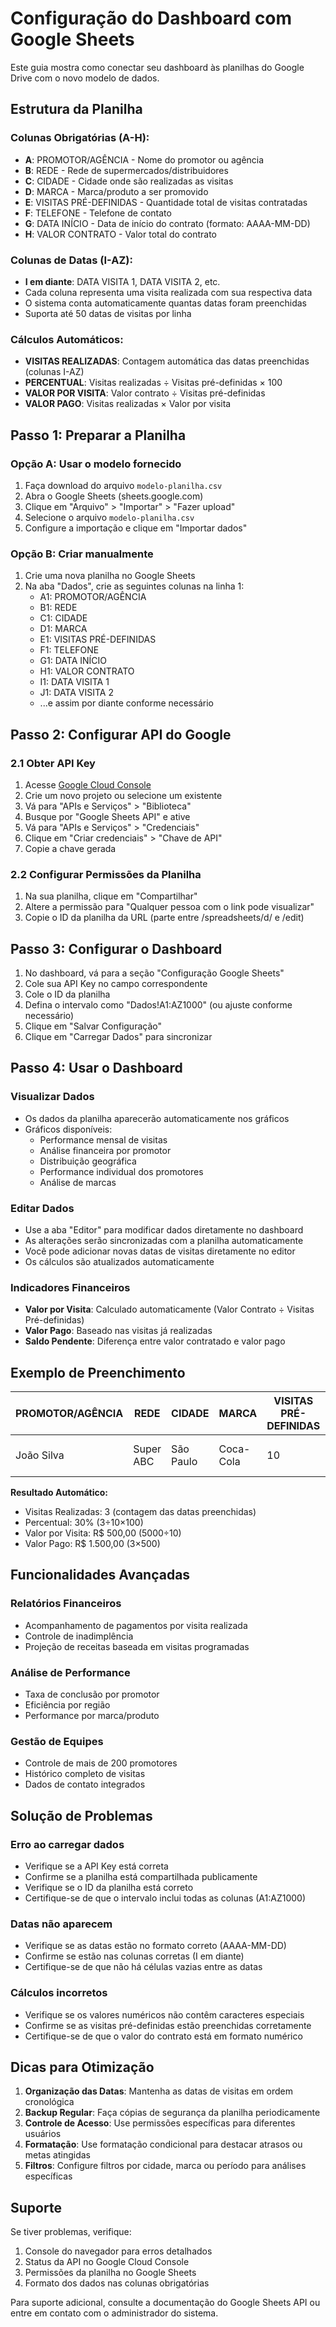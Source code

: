 
# Configuração do Dashboard com Google Sheets

Este guia mostra como conectar seu dashboard às planilhas do Google Drive com o novo modelo de dados.

## Estrutura da Planilha

### Colunas Obrigatórias (A-H):
- **A**: PROMOTOR/AGÊNCIA - Nome do promotor ou agência
- **B**: REDE - Rede de supermercados/distribuidores
- **C**: CIDADE - Cidade onde são realizadas as visitas
- **D**: MARCA - Marca/produto a ser promovido
- **E**: VISITAS PRÉ-DEFINIDAS - Quantidade total de visitas contratadas
- **F**: TELEFONE - Telefone de contato
- **G**: DATA INÍCIO - Data de início do contrato (formato: AAAA-MM-DD)
- **H**: VALOR CONTRATO - Valor total do contrato

### Colunas de Datas (I-AZ):
- **I em diante**: DATA VISITA 1, DATA VISITA 2, etc.
- Cada coluna representa uma visita realizada com sua respectiva data
- O sistema conta automaticamente quantas datas foram preenchidas
- Suporta até 50 datas de visitas por linha

### Cálculos Automáticos:
- **VISITAS REALIZADAS**: Contagem automática das datas preenchidas (colunas I-AZ)
- **PERCENTUAL**: Visitas realizadas ÷ Visitas pré-definidas × 100
- **VALOR POR VISITA**: Valor contrato ÷ Visitas pré-definidas
- **VALOR PAGO**: Visitas realizadas × Valor por visita

## Passo 1: Preparar a Planilha

### Opção A: Usar o modelo fornecido
1. Faça download do arquivo `modelo-planilha.csv` 
2. Abra o Google Sheets (sheets.google.com)
3. Clique em "Arquivo" > "Importar" > "Fazer upload"
4. Selecione o arquivo `modelo-planilha.csv`
5. Configure a importação e clique em "Importar dados"

### Opção B: Criar manualmente
1. Crie uma nova planilha no Google Sheets
2. Na aba "Dados", crie as seguintes colunas na linha 1:
   - A1: PROMOTOR/AGÊNCIA
   - B1: REDE
   - C1: CIDADE
   - D1: MARCA
   - E1: VISITAS PRÉ-DEFINIDAS
   - F1: TELEFONE
   - G1: DATA INÍCIO
   - H1: VALOR CONTRATO
   - I1: DATA VISITA 1
   - J1: DATA VISITA 2
   - ...e assim por diante conforme necessário

## Passo 2: Configurar API do Google

### 2.1 Obter API Key
1. Acesse [Google Cloud Console](https://console.cloud.google.com/)
2. Crie um novo projeto ou selecione um existente
3. Vá para "APIs e Serviços" > "Biblioteca"
4. Busque por "Google Sheets API" e ative
5. Vá para "APIs e Serviços" > "Credenciais"
6. Clique em "Criar credenciais" > "Chave de API"
7. Copie a chave gerada

### 2.2 Configurar Permissões da Planilha
1. Na sua planilha, clique em "Compartilhar"
2. Altere a permissão para "Qualquer pessoa com o link pode visualizar"
3. Copie o ID da planilha da URL (parte entre /spreadsheets/d/ e /edit)

## Passo 3: Configurar o Dashboard

1. No dashboard, vá para a seção "Configuração Google Sheets"
2. Cole sua API Key no campo correspondente
3. Cole o ID da planilha
4. Defina o intervalo como "Dados!A1:AZ1000" (ou ajuste conforme necessário)
5. Clique em "Salvar Configuração"
6. Clique em "Carregar Dados" para sincronizar

## Passo 4: Usar o Dashboard

### Visualizar Dados
- Os dados da planilha aparecerão automaticamente nos gráficos
- Gráficos disponíveis:
  - Performance mensal de visitas
  - Análise financeira por promotor
  - Distribuição geográfica
  - Performance individual dos promotores
  - Análise de marcas

### Editar Dados
- Use a aba "Editor" para modificar dados diretamente no dashboard
- As alterações serão sincronizadas com a planilha automaticamente
- Você pode adicionar novas datas de visitas diretamente no editor
- Os cálculos são atualizados automaticamente

### Indicadores Financeiros
- **Valor por Visita**: Calculado automaticamente (Valor Contrato ÷ Visitas Pré-definidas)
- **Valor Pago**: Baseado nas visitas já realizadas
- **Saldo Pendente**: Diferença entre valor contratado e valor pago

## Exemplo de Preenchimento

| PROMOTOR/AGÊNCIA | REDE | CIDADE | MARCA | VISITAS PRÉ-DEFINIDAS | TELEFONE | DATA INÍCIO | VALOR CONTRATO | DATA VISITA 1 | DATA VISITA 2 | DATA VISITA 3 |
|------------------|------|--------|-------|---------------------|----------|-------------|----------------|---------------|---------------|---------------|
| João Silva | Super ABC | São Paulo | Coca-Cola | 10 | (11) 99999-1234 | 2024-01-15 | 5000.00 | 2024-06-01 | 2024-06-08 | 2024-06-15 |

**Resultado Automático:**
- Visitas Realizadas: 3 (contagem das datas preenchidas)
- Percentual: 30% (3÷10×100)
- Valor por Visita: R$ 500,00 (5000÷10)
- Valor Pago: R$ 1.500,00 (3×500)

## Funcionalidades Avançadas

### Relatórios Financeiros
- Acompanhamento de pagamentos por visita realizada
- Controle de inadimplência
- Projeção de receitas baseada em visitas programadas

### Análise de Performance
- Taxa de conclusão por promotor
- Eficiência por região
- Performance por marca/produto

### Gestão de Equipes
- Controle de mais de 200 promotores
- Histórico completo de visitas
- Dados de contato integrados

## Solução de Problemas

### Erro ao carregar dados
- Verifique se a API Key está correta
- Confirme se a planilha está compartilhada publicamente
- Verifique se o ID da planilha está correto
- Certifique-se de que o intervalo inclui todas as colunas (A1:AZ1000)

### Datas não aparecem
- Verifique se as datas estão no formato correto (AAAA-MM-DD)
- Confirme se estão nas colunas corretas (I em diante)
- Certifique-se de que não há células vazias entre as datas

### Cálculos incorretos
- Verifique se os valores numéricos não contêm caracteres especiais
- Confirme se as visitas pré-definidas estão preenchidas corretamente
- Certifique-se de que o valor do contrato está em formato numérico

## Dicas para Otimização

1. **Organização das Datas**: Mantenha as datas de visitas em ordem cronológica
2. **Backup Regular**: Faça cópias de segurança da planilha periodicamente
3. **Controle de Acesso**: Use permissões específicas para diferentes usuários
4. **Formatação**: Use formatação condicional para destacar atrasos ou metas atingidas
5. **Filtros**: Configure filtros por cidade, marca ou período para análises específicas

## Suporte

Se tiver problemas, verifique:
1. Console do navegador para erros detalhados
2. Status da API no Google Cloud Console  
3. Permissões da planilha no Google Sheets
4. Formato dos dados nas colunas obrigatórias

Para suporte adicional, consulte a documentação do Google Sheets API ou entre em contato com o administrador do sistema.

